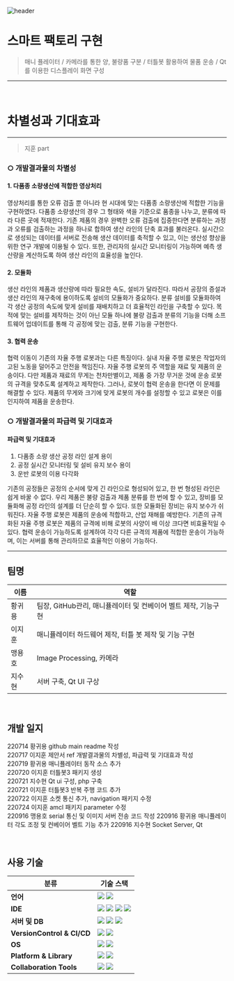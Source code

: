 ![header](https://capsule-render.vercel.app/api?type=waving&color=auto&height=350&section=header&text=Smart%20Factory&fontSize=70&animation=fadeIn&fontAlignY=38&desc=22%20IoT%20SW%20전문가%20개발%204팀&descAlignY=51&descAlign=62)
<!--# Smart-Factory

### 22 IoT SW 전문가 개발 4팀 공모전
<br>
!-->
# 스마트 팩토리 구현

> 매니 퓰레이터 / 카메라를 통한 양, 불량품 구분 / 터틀봇 활용하여 물품 운송 / Qt를 이용한 디스플레이 화면 구성

--------------------------------------------------------------------------

<br>

# 차별성과 기대효과
   
***

> 지훈 part   
### ○ 개발결과물의 차별성
#### 1. 다품종 소량생산에 적합한 영상처리
 영상처리를 통한 오류 검출 뿐 아니라 현 시대에 맞는 다품종 소량생산에 적합한 기능을 구현하였다. 다품종 소량생산의 경우 그 형태와 색을 기준으로 품종을 나누고, 분류에 따라 다른 곳에 적재한다. 기존 제품의 경우 완벽한 오류 검출에 집중한다면 분류하는 과정과 오류를 검출하는 과정을 하나로 합하여 생산 라인의 단축 효과를 불러온다. 실시간으로 생성되는 데이터를 서버로 전송해 생산 데이터를 축적할 수 있고, 이는 생산성 향상을 위한 연구 개발에 이용될 수 있다. 또한, 관리자의 실시간 모니터링이 가능하며 예측 생산량을 계산하도록 하여 생산 라인의 효율성을 높인다.
		
#### 2. 모듈화
 생산 라인의 제품과 생산량에 따라 필요한 속도, 설비가 달라진다. 따라서 공장의 증설과 생산 라인의 재구축에 용이하도록 설비의 모듈화가 중요하다. 분류 설비를 모듈화하여 각 생산 공정의 속도에 맞게 설비를 재배치하고 더 효율적인 라인을 구축할 수 있다. 목적에 맞는 설비를 제작하는 것이 아닌 모듈 하나에 불량 검출과 분류의 기능을 더해 소프트웨어 업데이트를 통해 각 공정에 맞는 검출, 분류 기능을 구현한다.

#### 3. 협력 운송
 협력 이동이 기존의 자율 주행 로봇과는 다른 특징이다. 실내 자율 주행 로봇은 작업자의 고된 노동을 덜어주고 안전을 책임진다. 자율 주행 로봇의 주 역할을 재료 및 제품의 운송이다. 다만 제품과 재료의 무게는 천차만별이고, 제품 중 가장 무거운 것에 운송 로봇의 규격을 맞추도록 설계하고 제작한다. 그러나, 로봇이 협력 운송을 한다면 이 문제를 해결할 수 있다. 제품의 무게와 크기에 맞게 로봇의 개수를 설정할 수 있고 로봇은 이를 인지하여 제품을 운송한다. 

### ○ 개발결과물의 파급력 및 기대효과
#### 파급력 및 기대효과
1. 다품종 소량 생산 공정 라인 설계 용이
2. 공정 실시간 모니터링 및 설비 유지 보수 용이
3. 운반 로봇의 이용 다각화

기존의 공정들은 공정의 순서에 맞게 긴 라인으로 형성되어 있고, 한 번 형성된 라인은 쉽게 바꿀 수 없다. 우리 제품은 불량 검출과 제품 분류를 한 번에 할 수 있고, 장비를 모듈화해 공정 라인의 설계를 더 단순히 할 수 있다. 또한 모듈화된 장비는 유지 보수가 쉬워진다. 자율 주행 로봇은 제품의 운송에 적합하고, 산업 재해를 예방한다. 기존의 규격화된 자율 주행 로봇은 제품의 규격에 비해 로봇의 사양이 배 이상 크다면 비효율적일 수 있다. 협력 운송이 가능하도록 설계하여 각각 다른 규격의 제품에 적합한 운송이 가능하며, 이는 서버를 통해 관리하므로 효율적인 이용이 가능하다.
***
## 팀명

| 이름 | 역할 |
| ------ | ------------------------------------------------ |
| 황귀용 |팀장, GitHub관리, 매니퓰레이터 및 컨베이어 벨트 제작, 기능구현 |
| 이지훈 |매니퓰레이터 하드웨어 제작, 터틀 봇 제작 및 기능 구현  |
| 맹용호 |Image Processing, 카메라   |
| 지수현 |서버 구축, Qt UI 구상  |

<br>

## 개발 일지

220714 황귀용 github main readme 작성  
220717 이지훈 제안서 ref 개발결과물의 차별성, 파급력 및 기대효과 작성  
220719 황귀용 매니퓰레이터 동작 소스 추가  
220720 이지훈 터틀봇3 패키지 생성  
220721 지수현 Qt ui 구성, php 구축  
220721 이지훈 터틀봇3 반복 주행 코드 추가  
220722 이지훈 소켓 통신 추가, navigation 패키지 수정  
220724 이지훈 amcl 패키지 parameter 수정  
220916 맹용호 serial 통신 및 이미지 서버 전송 코드 작성
220916 황귀용 매니퓰레이터 각도 조정 및 컨베이어 벨트 기능 추가
220916 지수현 Socket Server, Qt 

<br>

## 사용 기술 

| <center>분류</center> | <center>기술 스택</center> |
| :-------------------- | :-------------------------------------------------------------------------------------------------------------------------------------------------------------------------------------------------------------------------------------------------------------------------------------------------------------------------------------------------------------------------------------------------------------------------------------------- |
| __언어__ |<img src="https://img.shields.io/badge/C-A8B9CC?style=flat-square&logo=C&logoColor=white"/> <img src="https://img.shields.io/badge/C++-00599C?style=flat-square&logo=C%2B%2B&logoColor=white"/>|
| __IDE__ | <img src="https://img.shields.io/badge/Arduino-00979D?style=flat-square&logo=Arduino&logoColor=white"/> <img src="https://img.shields.io/badge/Vim-019733?style=flat-square&logo=Vim&logoColor=white"/> <img src="https://img.shields.io/badge/Raspberry Pi-A22846?style=flat-square&logo=Raspberry Pi&logoColor=white"/> <img src="https://img.shields.io/badge/Jetson Nano-76B900?style=flat-square&logo=NVIDIA&logoColor=white"/> |
| __서버 및 DB__|<img src="https://img.shields.io/badge/MariaDB-003545?style=flat-square&logo=MariaDB&logoColor=white"/> <img src="https://img.shields.io/badge/PHP-777BB4?style=flat-square&logo=PHP&logoColor=white"/> <img src="https://img.shields.io/badge/MySQL-4479A1?style=flat-square&logo=MySQL&logoColor=white"/>|
| __VersionControl & CI/CD__| <img src="https://img.shields.io/badge/Git-F05032?style=flat-square&logo=Git&logoColor=white"/> <img src="https://img.shields.io/badge/GitHub-181717?style=flat-square&logo=GitHub&logoColor=white"/>|
| __OS__|<img src="https://img.shields.io/badge/Windows10-0078D6?style=flat-square&logo=Windows&logoColor=white"/> <img src="https://img.shields.io/badge/Ubuntu20.04-E95420?style=flat-square&logo=Ubuntu&logoColor=white"/>|
| __Platform & Library__|<img src="https://img.shields.io/badge/ROS-22314E?style=flat-square&logo=ROS&logoColor=white"/> <img src="https://img.shields.io/badge/OpenCV-5C3EE8?style=flat-square&logo=OpenCV&logoColor=white"/>|
| __Collaboration Tools__|<img src="https://img.shields.io/badge/Google Docs-4285F4?style=flat-square&logo=Google&logoColor=white"/>  <img src="https://img.shields.io/badge/Notion-000000?style=flat-square&logo=Notion&logoColor=white"/>|

